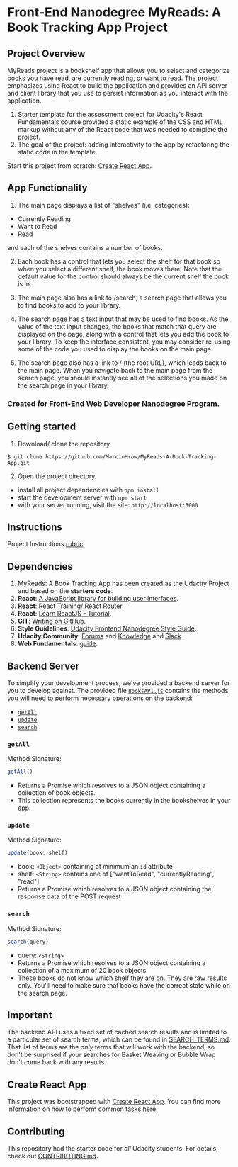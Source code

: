 # Front-End Nanodegree MyReads: A Book Tracking App Project

## Project Overview

MyReads project is a bookshelf app that allows you to select and categorize books you have read, are currently reading, or want to read. The project emphasizes using React to build the application and provides an API server and client library that you use to persist information as you interact with the application.

1. Starter template for the assessment project for Udacity's React Fundamentals course provided a static example of the CSS and HTML markup without any of the React code that was needed to complete the project. 
2. The goal of the project: adding interactivity to the app by refactoring the static code in the template.

Start this project from scratch: [Create React App](https://github.com/facebookincubator/create-react-app).

## App Functionality

1. The main page displays a list of "shelves" (i.e. categories):

* Currently Reading
* Want to Read
* Read

and each of the shelves contains a number of books.

2. Each book has a control that lets you select the shelf for that book so when you select a different shelf, the book moves there. Note that the default value for the control should always be the current shelf the book is in.

3. The main page also has a link to /search, a search page that allows you to find books to add to your library.

4. The search page has a text input that may be used to find books. As the value of the text input changes, the books that match that query are displayed on the page, along with a control that lets you add the book to your library. To keep the interface consistent, you may consider re-using some of the code you used to display the books on the main page.

5. The search page also has a link to / (the root URL), which leads back to the main page. When you navigate back to the main page from the search page, you should instantly see all of the selections you made on the search page in your library.

### Created for [**Front-End Web Developer Nanodegree Program**](https://eu.udacity.com/).

## Getting started

1. Download/ clone the repository 
```
$ git clone https://github.com/MarcinMrow/MyReads-A-Book-Tracking-App.git
```
2. Open the project directory.

* install all project dependencies with `npm install`
* start the development server with `npm start`
* with your server running, visit the site: `http://localhost:3000`

## Instructions

Project Instructions [rubric](https://review.udacity.com/#!/rubrics/918/view).

## Dependencies

1. MyReads: A Book Tracking App has been created as the Udacity Project and based on the **starters code**.
2. **React**: [A JavaScript library for building user interfaces](https://reactjs.org/).
3. **React**: [React Training/ React Router](https://reacttraining.com/react-router/).
4. **React**: [Learn ReactJS - Tutorial](https://www.tutorialspoint.com/reactjs/index.htm).
5. **GIT**: [Writing on GitHub](https://help.github.com/articles/basic-writing-and-formatting-syntax/#links).
6. **Style Guidelines**: [Udacity Frontend Nanodegree Style Guide](http://udacity.github.io/frontend-nanodegree-styleguide/index.html).
7. **Udacity Community**: [Forums](https://discussions.udacity.com/) and [Knowledge](https://knowledge.udacity.com/) and [Slack](https://slack.com/).
8. **Web Fundamentals**: [guide](https://developers.google.com/web/fundamentals/).

## Backend Server

To simplify your development process, we've provided a backend server for you to develop against. The provided file [`BooksAPI.js`](src/BooksAPI.js) contains the methods you will need to perform necessary operations on the backend:

* [`getAll`](#getall)
* [`update`](#update)
* [`search`](#search)

### `getAll`

Method Signature:

```js
getAll()
```

* Returns a Promise which resolves to a JSON object containing a collection of book objects.
* This collection represents the books currently in the bookshelves in your app.

### `update`

Method Signature:

```js
update(book, shelf)
```

* book: `<Object>` containing at minimum an `id` attribute
* shelf: `<String>` contains one of ["wantToRead", "currentlyReading", "read"]  
* Returns a Promise which resolves to a JSON object containing the response data of the POST request

### `search`

Method Signature:

```js
search(query)
```

* query: `<String>`
* Returns a Promise which resolves to a JSON object containing a collection of a maximum of 20 book objects.
* These books do not know which shelf they are on. They are raw results only. You'll need to make sure that books have the correct state while on the search page.

## Important

The backend API uses a fixed set of cached search results and is limited to a particular set of search terms, which can be found in [SEARCH_TERMS.md](SEARCH_TERMS.md). That list of terms are the _only_ terms that will work with the backend, so don't be surprised if your searches for Basket Weaving or Bubble Wrap don't come back with any results.

## Create React App

This project was bootstrapped with [Create React App](https://github.com/facebookincubator/create-react-app). You can find more information on how to perform common tasks [here](https://github.com/facebookincubator/create-react-app/blob/master/packages/react-scripts/template/README.md).

## Contributing

This repository had the starter code for _all_ Udacity students. 
For details, check out [CONTRIBUTING.md](CONTRIBUTING.md).
